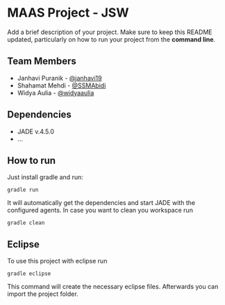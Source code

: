 # MAAS Project - JSW

Add a brief description of your project. Make sure to keep this README updated, particularly on how to run your project from the **command line**.

## Team Members
* Janhavi Puranik - [@janhavi19](https://github.com/janhavi19)
* Shahamat Mehdi - [@SSMAbidi](https://github.com/ssmabidi)
* Widya Aulia - [@widyaaulia](https://github.com/widyaaulia)

## Dependencies
* JADE v.4.5.0
* ...

## How to run
Just install gradle and run:

    gradle run

It will automatically get the dependencies and start JADE with the configured agents.
In case you want to clean you workspace run

    gradle clean

## Eclipse
To use this project with eclipse run

    gradle eclipse

This command will create the necessary eclipse files.
Afterwards you can import the project folder.
